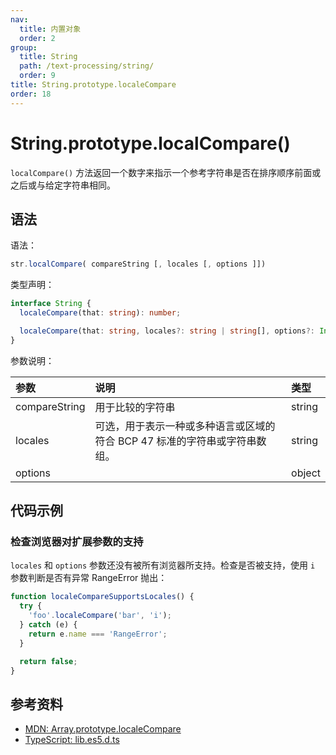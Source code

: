 ```yaml
---
nav:
  title: 内置对象
  order: 2
group:
  title: String
  path: /text-processing/string/
  order: 9
title: String.prototype.localeCompare
order: 18
---
```


# String.prototype.localCompare()

`localCompare()` 方法返回一个数字来指示一个参考字符串是否在排序顺序前面或之后或与给定字符串相同。

## 语法

语法：

```js
str.localCompare( compareString [, locales [, options ]])
```

类型声明：

```ts
interface String {
  localeCompare(that: string): number;

  localeCompare(that: string, locales?: string | string[], options?: Intl.CollatorOptions): number;
}
```

参数说明：

| 参数          | 说明                                                                       | 类型   |
| :------------ | :------------------------------------------------------------------------- | :----- |
| compareString | 用于比较的字符串                                                           | string |
| locales       | 可选，用于表示一种或多种语言或区域的符合 BCP 47 标准的字符串或字符串数组。 | string |
| options       |                                                                            | object |

## 代码示例

### 检查浏览器对扩展参数的支持

`locales` 和 `options` 参数还没有被所有浏览器所支持。检查是否被支持，使用 `i` 参数判断是否有异常 RangeError 抛出：

```js
function localeCompareSupportsLocales() {
  try {
    'foo'.localeCompare('bar', 'i');
  } catch (e) {
    return e.name === 'RangeError';
  }

  return false;
}
```

## 参考资料

- [MDN: Array.prototype.localeCompare](https://developer.mozilla.org/zh-CN/docs/Web/JavaScript/Reference/Global_Objects/String/localeCompare)
- [TypeScript: lib.es5.d.ts](https://github.com/microsoft/TypeScript/blob/main/lib/lib.es5.d.ts)
